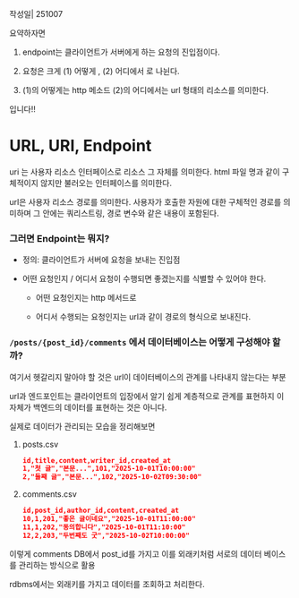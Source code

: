 작성일| 251007

요약하자면

1. endpoint는 클라이언트가 서버에게 하는 요청의 진입점이다.

2. 요청은 크게 (1) 어떻게 , (2) 어디에서 로 나뉜다.

3. (1)의 어떻게는 http 메소드 (2)의 어디에서는 url 형태의 리소스를 의미한다.

입니다!!

# URL, URI, Endpoint

uri 는 사용자 리소스 인터페이스로 리소스 그 자체를 의미한다. html 파일 명과 같이 구체적이지 않지만 불러오는 인터페이스를 의미한다.

url은 사용자 리소스 경로를 의미한다. 사용자가 호출한 자원에 대한 구체적인 경로를 의미하며 그 안에는 쿼리스트링, 경로 변수와 같은 내용이 포함된다.

### 그러면 Endpoint는 뭐지?

- 정의: 클라이언트가 서버에 요청을 보내는 진입점

- 어떤 요청인지 / 어디서 요청이 수행되면 좋겠는지를 식별할 수 있어야 한다.

  - 어떤 요청인지는 http 메서드로

  - 어디서 수행되는 요청인지는 url과 같이 경로의 형식으로 보내진다.

### `/posts/{post_id}/comments` 에서 데이터베이스는 어떻게 구성해야 할까?

여기서 헷갈리지 말아야 할 것은 url이 데이터베이스의 관계를 나타내지 않는다는 부분

url과 엔드포인트는 클라이언트의 입장에서 알기 쉽게 계층적으로 관계를 표현하지 이 자체가 백엔드의 데이터를 표현하는 것은 아니다.

실제로 데이터가 관리되는 모습을 정리해보면

1. posts.csv

   ```json
   id,title,content,writer_id,created_at
   1,"첫 글","본문...",101,"2025-10-01T10:00:00"
   2,"둘째 글","본문...",102,"2025-10-02T09:30:00"
   ```

2. comments.csv

   ```json
   id,post_id,author_id,content,created_at
   10,1,201,"좋은 글이네요","2025-10-01T11:00:00"
   11,1,202,"동의합니다","2025-10-01T11:10:00"
   12,2,203,"두번째도 굿","2025-10-02T10:00:00"
   ```

이렇게 comments DB에서 post_id를 가지고 이를 외래키처럼 서로의 데이터 베이스를 관리하는 방식으로 활용

rdbms에서는 외래키를 가지고 데이터를 조회하고 처리한다.